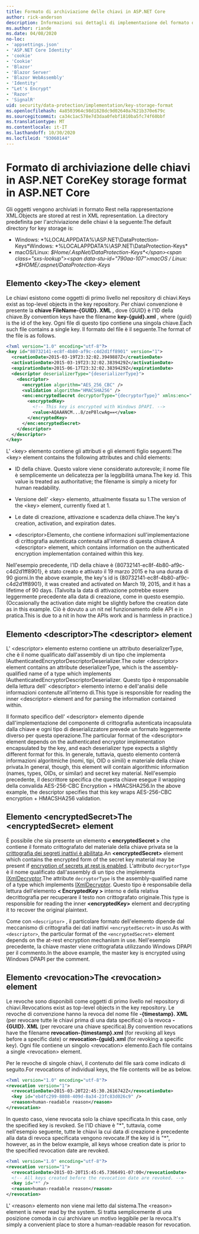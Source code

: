 ```yaml
---
title: Formato di archiviazione delle chiavi in ASP.NET Core
author: rick-anderson
description: Informazioni sui dettagli di implementazione del formato di archiviazione della chiave di protezione dei dati ASP.NET Core.
ms.author: riande
ms.date: 04/08/2020
no-loc:
- 'appsettings.json'
- 'ASP.NET Core Identity'
- 'cookie'
- 'Cookie'
- 'Blazor'
- 'Blazor Server'
- 'Blazor WebAssembly'
- 'Identity'
- "Let's Encrypt"
- 'Razor'
- 'SignalR'
uid: security/data-protection/implementation/key-storage-format
ms.openlocfilehash: 4a8503964c98d1828dc9d02640a7621b370e679c
ms.sourcegitcommit: ca34c1ac578e7d3daa0febf1810ba5fc74f60bbf
ms.translationtype: MT
ms.contentlocale: it-IT
ms.lasthandoff: 10/30/2020
ms.locfileid: "93060144"
---
```

# <a name="key-storage-format-in-aspnet-core"></a><span data-ttu-id="790aa-103">Formato di archiviazione delle chiavi in ASP.NET Core</span><span class="sxs-lookup"><span data-stu-id="790aa-103">Key storage format in ASP.NET Core</span></span>

<a name="data-protection-implementation-key-storage-format"></a>

<span data-ttu-id="790aa-104">Gli oggetti vengono archiviati in formato Rest nella rappresentazione XML.</span><span class="sxs-lookup"><span data-stu-id="790aa-104">Objects are stored at rest in XML representation.</span></span> <span data-ttu-id="790aa-105">La directory predefinita per l'archiviazione delle chiavi è la seguente:</span><span class="sxs-lookup"><span data-stu-id="790aa-105">The default directory for key storage is:</span></span>

* <span data-ttu-id="790aa-106">Windows: \*%LOCALAPPDATA%\ASP.NET\DataProtection-Keys\*</span><span class="sxs-lookup"><span data-stu-id="790aa-106">Windows: \*%LOCALAPPDATA%\ASP.NET\DataProtection-Keys\*</span></span>
* <span data-ttu-id="790aa-107">macOS/Linux: *$Home/.AspNet/DataProtection-Keys*</span><span class="sxs-lookup"><span data-stu-id="790aa-107">macOS / Linux: *$HOME/.aspnet/DataProtection-Keys*</span></span>

## <a name="the-key-element"></a><span data-ttu-id="790aa-108">Elemento \<key></span><span class="sxs-lookup"><span data-stu-id="790aa-108">The \<key> element</span></span>

<span data-ttu-id="790aa-109">Le chiavi esistono come oggetti di primo livello nel repository di chiavi.</span><span class="sxs-lookup"><span data-stu-id="790aa-109">Keys exist as top-level objects in the key repository.</span></span> <span data-ttu-id="790aa-110">Per chiavi convenzione è presente la **chiave FileName-{GUID}. XML** , dove {GUID} è l'ID della chiave.</span><span class="sxs-lookup"><span data-stu-id="790aa-110">By convention keys have the filename **key-{guid}.xml** , where {guid} is the id of the key.</span></span> <span data-ttu-id="790aa-111">Ogni file di questo tipo contiene una singola chiave.</span><span class="sxs-lookup"><span data-stu-id="790aa-111">Each such file contains a single key.</span></span> <span data-ttu-id="790aa-112">Il formato del file è il seguente.</span><span class="sxs-lookup"><span data-stu-id="790aa-112">The format of the file is as follows.</span></span>

```xml
<?xml version="1.0" encoding="utf-8"?>
<key id="80732141-ec8f-4b80-af9c-c4d2d1ff8901" version="1">
  <creationDate>2015-03-19T23:32:02.3949887Z</creationDate>
  <activationDate>2015-03-19T23:32:02.3839429Z</activationDate>
  <expirationDate>2015-06-17T23:32:02.3839429Z</expirationDate>
  <descriptor deserializerType="{deserializerType}">
    <descriptor>
      <encryption algorithm="AES_256_CBC" />
      <validation algorithm="HMACSHA256" />
      <enc:encryptedSecret decryptorType="{decryptorType}" xmlns:enc="...">
        <encryptedKey>
          <!-- This key is encrypted with Windows DPAPI. -->
          <value>AQAAANCM...8/zeP8lcwAg==</value>
        </encryptedKey>
      </enc:encryptedSecret>
    </descriptor>
  </descriptor>
</key>
```

<span data-ttu-id="790aa-113">L' \<key> elemento contiene gli attributi e gli elementi figlio seguenti:</span><span class="sxs-lookup"><span data-stu-id="790aa-113">The \<key> element contains the following attributes and child elements:</span></span>

* <span data-ttu-id="790aa-114">ID della chiave. Questo valore viene considerato autorevole; il nome file è semplicemente un delicatezza per la leggibilità umana.</span><span class="sxs-lookup"><span data-stu-id="790aa-114">The key id. This value is treated as authoritative; the filename is simply a nicety for human readability.</span></span>

* <span data-ttu-id="790aa-115">Versione dell' \<key> elemento, attualmente fissata su 1.</span><span class="sxs-lookup"><span data-stu-id="790aa-115">The version of the \<key> element, currently fixed at 1.</span></span>

* <span data-ttu-id="790aa-116">Le date di creazione, attivazione e scadenza della chiave.</span><span class="sxs-lookup"><span data-stu-id="790aa-116">The key's creation, activation, and expiration dates.</span></span>

* <span data-ttu-id="790aa-117">\<descriptor>Elemento, che contiene informazioni sull'implementazione di crittografia autenticata contenuta all'interno di questa chiave.</span><span class="sxs-lookup"><span data-stu-id="790aa-117">A \<descriptor> element, which contains information on the authenticated encryption implementation contained within this key.</span></span>

<span data-ttu-id="790aa-118">Nell'esempio precedente, l'ID della chiave è {80732141-ec8f-4b80-af9c-c4d2d1ff8901}, è stato creato e attivato il 19 marzo 2015 e ha una durata di 90 giorni.</span><span class="sxs-lookup"><span data-stu-id="790aa-118">In the above example, the key's id is {80732141-ec8f-4b80-af9c-c4d2d1ff8901}, it was created and activated on March 19, 2015, and it has a lifetime of 90 days.</span></span> <span data-ttu-id="790aa-119">(Talvolta la data di attivazione potrebbe essere leggermente precedente alla data di creazione, come in questo esempio.</span><span class="sxs-lookup"><span data-stu-id="790aa-119">(Occasionally the activation date might be slightly before the creation date as in this example.</span></span> <span data-ttu-id="790aa-120">Ciò è dovuto a un nit nel funzionamento delle API e in pratica.</span><span class="sxs-lookup"><span data-stu-id="790aa-120">This is due to a nit in how the APIs work and is harmless in practice.)</span></span>

## <a name="the-descriptor-element"></a><span data-ttu-id="790aa-121">Elemento \<descriptor></span><span class="sxs-lookup"><span data-stu-id="790aa-121">The \<descriptor> element</span></span>

<span data-ttu-id="790aa-122">L' \<descriptor> elemento esterno contiene un attributo deserializerType, che è il nome qualificato dall'assembly di un tipo che implementa IAuthenticatedEncryptorDescriptorDeserializer.</span><span class="sxs-lookup"><span data-stu-id="790aa-122">The outer \<descriptor> element contains an attribute deserializerType, which is the assembly-qualified name of a type which implements IAuthenticatedEncryptorDescriptorDeserializer.</span></span> <span data-ttu-id="790aa-123">Questo tipo è responsabile della lettura dell' \<descriptor> elemento interno e dell'analisi delle informazioni contenute all'interno di.</span><span class="sxs-lookup"><span data-stu-id="790aa-123">This type is responsible for reading the inner \<descriptor> element and for parsing the information contained within.</span></span>

<span data-ttu-id="790aa-124">Il formato specifico dell' \<descriptor> elemento dipende dall'implementazione del componente di crittografia autenticata incapsulata dalla chiave e ogni tipo di deserializzatore prevede un formato leggermente diverso per questa operazione.</span><span class="sxs-lookup"><span data-stu-id="790aa-124">The particular format of the \<descriptor> element depends on the authenticated encryptor implementation encapsulated by the key, and each deserializer type expects a slightly different format for this.</span></span> <span data-ttu-id="790aa-125">In generale, tuttavia, questo elemento conterrà informazioni algoritmiche (nomi, tipi, OID o simili) e materiale della chiave privata.</span><span class="sxs-lookup"><span data-stu-id="790aa-125">In general, though, this element will contain algorithmic information (names, types, OIDs, or similar) and secret key material.</span></span> <span data-ttu-id="790aa-126">Nell'esempio precedente, il descrittore specifica che questa chiave esegue il wrapping della convalida AES-256-CBC Encryption + HMACSHA256.</span><span class="sxs-lookup"><span data-stu-id="790aa-126">In the above example, the descriptor specifies that this key wraps AES-256-CBC encryption + HMACSHA256 validation.</span></span>

## <a name="the-encryptedsecret-element"></a><span data-ttu-id="790aa-127">Elemento \<encryptedSecret></span><span class="sxs-lookup"><span data-stu-id="790aa-127">The \<encryptedSecret> element</span></span>

<span data-ttu-id="790aa-128">È possibile che sia presente un elemento **&lt; encryptedSecret &gt;** che contiene il formato crittografato del materiale della chiave privata se la [crittografia dei segreti inattivi è abilitata](xref:security/data-protection/implementation/key-encryption-at-rest).</span><span class="sxs-lookup"><span data-stu-id="790aa-128">An **&lt;encryptedSecret&gt;** element which contains the encrypted form of the secret key material may be present if [encryption of secrets at rest is enabled](xref:security/data-protection/implementation/key-encryption-at-rest).</span></span> <span data-ttu-id="790aa-129">L'attributo `decryptorType` è il nome qualificato dall'assembly di un tipo che implementa [IXmlDecryptor](/dotnet/api/microsoft.aspnetcore.dataprotection.xmlencryption.ixmldecryptor).</span><span class="sxs-lookup"><span data-stu-id="790aa-129">The attribute `decryptorType` is the assembly-qualified name of a type which implements [IXmlDecryptor](/dotnet/api/microsoft.aspnetcore.dataprotection.xmlencryption.ixmldecryptor).</span></span> <span data-ttu-id="790aa-130">Questo tipo è responsabile della lettura dell'elemento **&lt; EncryptedKey &gt;** interno e della relativa decrittografia per recuperare il testo non crittografato originale.</span><span class="sxs-lookup"><span data-stu-id="790aa-130">This type is responsible for reading the inner **&lt;encryptedKey&gt;** element and decrypting it to recover the original plaintext.</span></span>

<span data-ttu-id="790aa-131">Come con `<descriptor>` , il particolare formato dell'elemento dipende dal meccanismo di crittografia dei dati inattivi `<encryptedSecret>` in uso.</span><span class="sxs-lookup"><span data-stu-id="790aa-131">As with `<descriptor>`, the particular format of the `<encryptedSecret>` element depends on the at-rest encryption mechanism in use.</span></span> <span data-ttu-id="790aa-132">Nell'esempio precedente, la chiave master viene crittografata utilizzando Windows DPAPI per il commento.</span><span class="sxs-lookup"><span data-stu-id="790aa-132">In the above example, the master key is encrypted using Windows DPAPI per the comment.</span></span>

## <a name="the-revocation-element"></a><span data-ttu-id="790aa-133">Elemento \<revocation></span><span class="sxs-lookup"><span data-stu-id="790aa-133">The \<revocation> element</span></span>

<span data-ttu-id="790aa-134">Le revoche sono disponibili come oggetti di primo livello nel repository di chiavi.</span><span class="sxs-lookup"><span data-stu-id="790aa-134">Revocations exist as top-level objects in the key repository.</span></span> <span data-ttu-id="790aa-135">Le revoche di convenzione hanno la revoca del nome file **-{timestamp}. XML** (per revocare tutte le chiavi prima di una data specifica) o la revoca **-{GUID}. XML** (per revocare una chiave specifica).</span><span class="sxs-lookup"><span data-stu-id="790aa-135">By convention revocations have the filename **revocation-{timestamp}.xml** (for revoking all keys before a specific date) or **revocation-{guid}.xml** (for revoking a specific key).</span></span> <span data-ttu-id="790aa-136">Ogni file contiene un singolo \<revocation> elemento.</span><span class="sxs-lookup"><span data-stu-id="790aa-136">Each file contains a single \<revocation> element.</span></span>

<span data-ttu-id="790aa-137">Per le revoche di singole chiavi, il contenuto del file sarà come indicato di seguito.</span><span class="sxs-lookup"><span data-stu-id="790aa-137">For revocations of individual keys, the file contents will be as below.</span></span>

```xml
<?xml version="1.0" encoding="utf-8"?>
<revocation version="1">
  <revocationDate>2015-03-20T22:45:30.2616742Z</revocationDate>
  <key id="eb4fc299-8808-409d-8a34-23fc83d026c9" />
  <reason>human-readable reason</reason>
</revocation>
```

<span data-ttu-id="790aa-138">In questo caso, viene revocata solo la chiave specificata.</span><span class="sxs-lookup"><span data-stu-id="790aa-138">In this case, only the specified key is revoked.</span></span> <span data-ttu-id="790aa-139">Se l'ID chiave è "\*", tuttavia, come nell'esempio seguente, tutte le chiavi la cui data di creazione è precedente alla data di revoca specificata vengono revocate.</span><span class="sxs-lookup"><span data-stu-id="790aa-139">If the key id is "\*", however, as in the below example, all keys whose creation date is prior to the specified revocation date are revoked.</span></span>

```xml
<?xml version="1.0" encoding="utf-8"?>
<revocation version="1">
  <revocationDate>2015-03-20T15:45:45.7366491-07:00</revocationDate>
  <!-- All keys created before the revocation date are revoked. -->
  <key id="*" />
  <reason>human-readable reason</reason>
</revocation>
```

<span data-ttu-id="790aa-140">L' \<reason> elemento non viene mai letto dal sistema.</span><span class="sxs-lookup"><span data-stu-id="790aa-140">The \<reason> element is never read by the system.</span></span> <span data-ttu-id="790aa-141">Si tratta semplicemente di una posizione comoda in cui archiviare un motivo leggibile per la revoca.</span><span class="sxs-lookup"><span data-stu-id="790aa-141">It's simply a convenient place to store a human-readable reason for revocation.</span></span>
